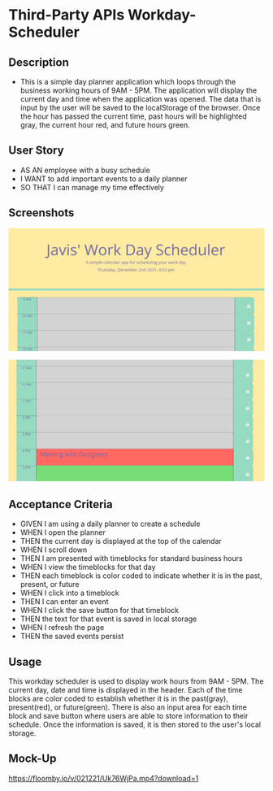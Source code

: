 # Third-Party APIs Workday-Scheduler

## Description
   - This is a simple day planner application which loops through the business working hours of 9AM - 5PM. The application will display the current day and time when the application was opened. The data that is input by the user will be saved to the localStorage of the browser. Once the hour has passed the current time, past hours will be highlighted gray, the current hour red, and future hours green.


## User Story

- AS AN employee with a busy schedule
- I WANT to add important events to a daily planner
- SO THAT I can manage my time effectively

## Screenshots

 
![screenshot](./assets/images/scheduler.jpg)

![screenshot](./assets/images/scheduler2.jpg)



## Acceptance Criteria

- GIVEN I am using a daily planner to create a schedule
- WHEN I open the planner
- THEN the current day is displayed at the top of the calendar
- WHEN I scroll down
- THEN I am presented with timeblocks for standard business hours
- WHEN I view the timeblocks for that day
- THEN each timeblock is color coded to indicate whether it is in the past, present, or future
- WHEN I click into a timeblock
- THEN I can enter an event
- WHEN I click the save button for that timeblock
- THEN the text for that event is saved in local storage
- WHEN I refresh the page
- THEN the saved events persist

## Usage
This workday scheduler is used to  display work hours from 9AM - 5PM.
The current day, date and time is displayed in the header.
Each of the time blocks are color coded to establish whether it is in the past(gray), present(red), or future(green).
There is also an input area for each time block and save button where users are able to store information to their schedule.
Once the information is saved, it is then stored to the user's local storage.


## Mock-Up

https://floomby.io/v/021221/Uk76WjPa.mp4?download=1
